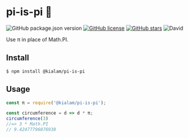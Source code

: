 # pi-is-pi 🥧
![GitHub package.json version](https://img.shields.io/github/package-json/v/kialam/pi-is-pi)
[![GitHub license](https://img.shields.io/github/license/kialam/pi-is-pi)](https://github.com/kialam/pi-is-pi/blob/master/LICENSE)
[![GitHub stars](https://img.shields.io/github/stars/kialam/pi-is-pi)](https://github.com/kialam/pi-is-pi/stargazers)
![David](https://img.shields.io/david/kialam/pi-is-pi)

Use π in place of Math.PI.

## Install
```
$ npm install @kialam/pi-is-pi
```

## Usage

```js
const π = require('@kialam/pi-is-pi');

const circumference = d => d * π;
circumference(3)
//=> 3 * Math.PI
// 9.42477796076938
```
